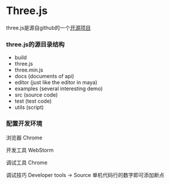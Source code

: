 # Three.js

three.js是源自github的一个[开源项目](https://github.com/mrdoob/three.js)

### three.js的源目录结构

 * build
  * three.js
  * three.min.js
 * docs (documents of api)
 * editor (just like the editor in maya)
 * examples (several interesting demo)
 * src (source code)
 * test (test code)
 * utils (script)

### 配置开发环境

浏览器 Chrome

开发工具 WebStorm

调试工具 Chrome

调试技巧 Developer tools -> Source 单机代码行的数字即可添加断点
